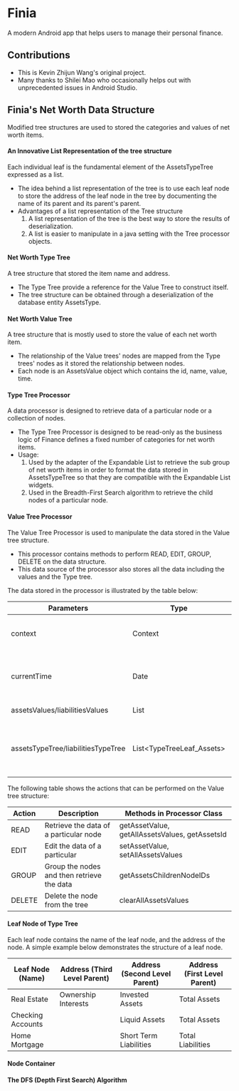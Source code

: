 # Finia

A modern Android app that helps users to manage their personal finance.

## Contributions

- This is Kevin Zhijun Wang's original project. 
- Many thanks to Shilei Mao who occasionally helps out with unprecedented issues in Android Studio.

## Finia's Net Worth Data Structure

Modified tree structures are used to stored the categories and values of net worth items.

#### An Innovative List Representation of the tree structure

Each individual leaf is the fundamental element of the AssetsTypeTree expressed as a list.
- The idea behind a list representation of the tree is to use each leaf node to store the address of the leaf node in the tree
  by documenting the name of its parent and its parent's parent.
- Advantages of a list representation of the Tree structure
    1. A list representation of the tree is the best way to store the results of deserialization.
    2. A list is easier to manipulate in a java setting with the Tree processor objects.

#### Net Worth Type Tree

A tree structure that stored the item name and address.
- The Type Tree provide a reference for the Value Tree to construct itself.
- The tree structure can be obtained through a deserialization of the database entity AssetsType.

#### Net Worth Value Tree

A tree structure that is mostly used to store the value of each net worth item.
- The relationship of the Value trees' nodes are mapped from the Type trees' nodes as it stored the relationship between nodes.
- Each node is an AssetsValue object which contains the id, name, value, time.

#### Type Tree Processor

A data processor is designed to retrieve data of a particular node or a collection of nodes.
- The Type Tree Processor is designed to be read-only as the business logic of Finance defines a fixed number of categories for net worth items.
- Usage:
     1. Used by the adapter of the Expandable List to retrieve the sub group of net worth items 
        in order to format the data stored in AssetsTypeTree so that they are compatible with the Expandable List widgets.
     2. Used in the Breadth-First Search algorithm to retrieve the child nodes of a particular node.

#### Value Tree Processor

The Value Tree Processor is used to manipulate the data stored in the Value tree structure.
- This processor contains methods to perform READ, EDIT, GROUP, DELETE on the data structure.
- This data source of the processor also stores all the data including the values and the Type tree.

The data stored in the processor is illustrated by the table below:

Parameters	| Type	| Description	| 
------------- | ------------------------- | ------------- |
context	| Context | The context which the processor is used
currentTime	| Date	| The current time associated with the data source
assetsValues/liabilitiesValues | List<AssetsValue>	| The data source
assetsTypeTree/liabilitiesTypeTree | List<TypeTreeLeaf_Assets> | The Type tree used to map the structure onto the Value tree

The following table shows the actions that can be performed on the Value tree structure:

Action	| Description	| Methods in Processor Class	| 
------------- | ------------------------- | ------------- |
READ	| Retrieve the data of a particular node | getAssetValue, getAllAssetsValues, getAssetsId
EDIT	| Edit the data of a particular	| setAssetValue, setAllAssetsValues 
GROUP	| Group the nodes and then retrieve the data | getAssetsChildrenNodeIDs	
DELETE	| Delete the node from the tree	| clearAllAssetsValues

#### Leaf Node of Type Tree

Each leaf node contains the name of the leaf node, and the address of the node.
A simple example below demonstrates the structure of a leaf node.

 Leaf Node (Name)  | Address (Third Level Parent) | Address (Second Level Parent) | Address (First Level Parent)
------------------ | ---------------------------- | ----------------------------- | ---------------------------- 
 Real Estate | Ownership Interests | Invested Assets | Total Assets 
 Checking Accounts | | Liquid Assets | Total Assets 
 Home Mortgage | | Short Term Liabilities | Total Liabilities

#### Node Container

#### The DFS (Depth First Search) Algorithm




